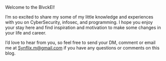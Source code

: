 Welcome to the BlvckEl!

I’m so excited to share my some of my little knowledge and experiences with you on CyberSecurity, infosec, and programming. I hope you enjoy your stay here and find inspiration and motivation to make some changes in your life and career.

I’d love to hear from you, so feel free to send your DM, comment or email me at Synflix.m@gmail.com if you have any questions or comments on this blog.
